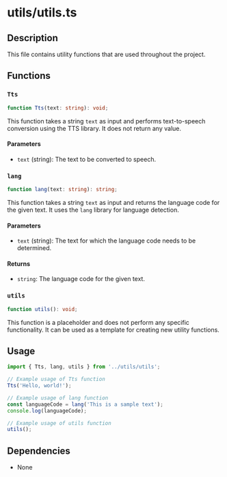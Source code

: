 # utils/utils.ts

## Description

This file contains utility functions that are used throughout the project.

## Functions

### `Tts`

```typescript
function Tts(text: string): void;
```

This function takes a string `text` as input and performs text-to-speech conversion using the TTS library. It does not return any value.

#### Parameters

- `text` (string): The text to be converted to speech.

### `lang`

```typescript
function lang(text: string): string;
```

This function takes a string `text` as input and returns the language code for the given text. It uses the `lang` library for language detection.

#### Parameters

- `text` (string): The text for which the language code needs to be determined.

#### Returns

- `string`: The language code for the given text.

### `utils`

```typescript
function utils(): void;
```

This function is a placeholder and does not perform any specific functionality. It can be used as a template for creating new utility functions.

## Usage

```typescript
import { Tts, lang, utils } from '../utils/utils';

// Example usage of Tts function
Tts('Hello, world!');

// Example usage of lang function
const languageCode = lang('This is a sample text');
console.log(languageCode);

// Example usage of utils function
utils();
```

## Dependencies

- None
